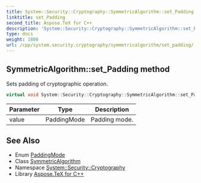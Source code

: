```yaml
---
title: System::Security::Cryptography::SymmetricAlgorithm::set_Padding method
linktitle: set_Padding
second_title: Aspose.TeX for C++
description: 'System::Security::Cryptography::SymmetricAlgorithm::set_Padding method. Sets padding of cryptographic operation in C++.'
type: docs
weight: 1800
url: /cpp/system.security.cryptography/symmetricalgorithm/set_padding/
---
```

## SymmetricAlgorithm::set_Padding method


Sets padding of cryptographic operation.

```cpp
virtual void System::Security::Cryptography::SymmetricAlgorithm::set_Padding(PaddingMode value)
```


| Parameter | Type | Description |
| --- | --- | --- |
| value | PaddingMode | Padding mode. |

## See Also

* Enum [PaddingMode](../../paddingmode/)
* Class [SymmetricAlgorithm](../)
* Namespace [System::Security::Cryptography](../../)
* Library [Aspose.TeX for C++](../../../)
